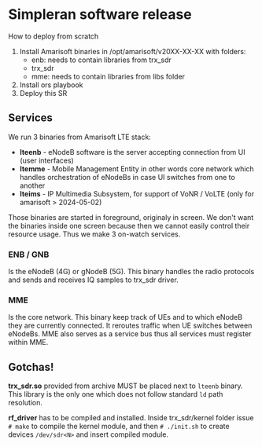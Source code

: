 # Simpleran software release

How to deploy from scratch

  1. Install Amarisoft binaries in /opt/amarisoft/v20XX-XX-XX with folders:
     * enb: needs to contain libraries from trx_sdr
     * trx_sdr
     * mme: needs to contain libraries from libs folder
  2. Install ors playbook
  3. Deploy this SR

## Services

We run 3 binaries from Amarisoft LTE stack:

 * **lteenb** - eNodeB software is the server accepting connection from UI (user interfaces)
 * **ltemme** - Mobile Management Entity in other words core network which handles orchestration of 
   eNodeBs in case UI switches from one to another
 * **lteims** - IP Multimedia Subsystem, for support of VoNR / VoLTE (only for amarisoft > 2024-05-02)
 
Those binaries are started in foreground, originaly in screen. We don't want the binaries inside one
screen because then we cannot easily control their resource usage. Thus we make 3 on-watch services.

### ENB / GNB

Is the eNodeB (4G) or gNodeB (5G). This binary handles the radio protocols and sends and receives
IQ samples to trx_sdr driver.

### MME

Is the core network.  This binary keep track of UEs and to which eNodeB they are currently connected.
It reroutes traffic when UE switches between eNodeBs.
MME also serves as a service bus thus all services must register within MME. 

## Gotchas!

**trx_sdr.so** provided from archive MUST be placed next to `lteenb` binary. This library is the
only one which does not follow standard `ld` path resolution.

**rf_driver** has to be compiled and installed. Inside trx_sdr/kernel folder issue `# make` to compile the
kernel module, and then `# ./init.sh` to create devices `/dev/sdr<N>` and insert compiled module.
